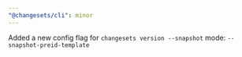 ```yaml
---
"@changesets/cli": minor
---
```


Added a new config flag for `changesets version --snapshot` mode: `--snapshot-preid-template`
